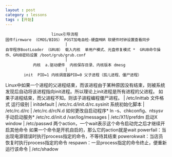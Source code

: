 ```yaml
---
layout : post
category : lessons
tags : [开始]
---
```


						linux引导流程
	固件firmware （CMOS/BIOS） POST加电自检-硬盘MBR 软硬件时钟设置查看同步
						      |
	自举程序BootLoader （GRUB） 载入内核  单用户模式、光盘修复模式 *  GRUB命令操作、GRUB密码设置 /boot/grub/grub.conf
						      |
				内核  a.驱动硬件  内核保存目录、内核版本 dmesg
						      |
			init  PID=1 内核调度器PID=0 父子进程（孤儿进程、僵尸进程）
Linux中如果一个进程的父进程结束，而该进程由于某种原因没有结束，则被系统发现后自动将该进程指向init进程。所以理论上init进程是所有进程的父进程。
如果子进程结束，而父进程不知。则该子进程编程僵尸进程。
						      |
					/etc/inittab  文件格式  运行级别
						      |
						initdefault
						      |
				/etc/rc.d/init.d/rc.sysinit  系统初始化脚本
						      |
						/etc/rc.d/rc
						      |
/etc/rc.d/rcN.d  如何更改自启动程序*  ln -s、chkconfig、ntsysv 手动启动服务* /etc/rc.d/init.d /var/log/messages
						      |
					/etc/X11/prefdm 启动X window
						      |
						/etc/passwd
两个action，一个wait表示这个命令启动完之后才继续开启其他命令
如果一个命令是开机自启的，那么它的action就是wait
powerfail：当出现电源错误时执行process指定的命令，不等待其结束
powerokwait：当店员恢复时执行process指定的命令
respawn：一旦process指定的命令终止，便重新运行该命令
						      |
						/etc/shadow
